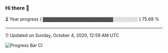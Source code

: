 ### Hi there 👋

⏳ Year progress { ▓▓▓▓▓▓▓▓▓▓▓▓▓▓▓▓▓▓▓▓▓▓░░░░░░░░ } 75.69 %

---

⏰ Updated on Sunday, October 4, 2020, 12:59 AM UTC

![Progress Bar CI](https://github.com/arthurbuhl/arthurbuhl/workflows/Progress%20Bar%20CI/badge.svg)
